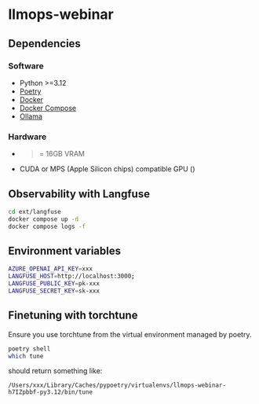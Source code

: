 # llmops-webinar

## Dependencies

### Software
* Python >=3.12
* [Poetry](https://python-poetry.org/docs/)
* [Docker](https://docs.docker.com/get-docker/)
* [Docker Compose](httpshttps://docs.docker.com/compose/install/)
* [Ollama](https://ollama.com/)

### Hardware
* >= 16GB VRAM
* CUDA or MPS (Apple Silicon chips) compatible GPU ()

## Observability with Langfuse
```bash
cd ext/langfuse
docker compose up -d
docker compose logs -f
```

## Environment variables
```bash
AZURE_OPENAI_API_KEY=xxx
LANGFUSE_HOST=http://localhost:3000;
LANGFUSE_PUBLIC_KEY=pk-xxx
LANGFUSE_SECRET_KEY=sk-xxx
```


## Finetuning with torchtune
Ensure you use torchtune from the virtual environment managed by poetry.
```bash
poetry shell
which tune
```
should return something like:
```text
/Users/xxx/Library/Caches/pypoetry/virtualenvs/llmops-webinar-h7IZpbbf-py3.12/bin/tune
```
